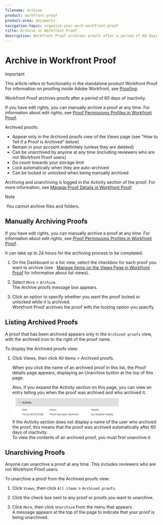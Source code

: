 ```yaml
---
filename: archive
product: workfront-proof
product-area: documents
navigation-topic: organize-your-work-workfront-proof
title: Archive in Workfront Proof
description: Workfront Proof archives proofs after a period of 60 days of inactivity.
---
```


# Archive in Workfront Proof

>[!IMPORTANT]
>
>This article refers to functionality in the standalone product Workfront Proof. For information on proofing inside Adobe Workfront, see [Proofing](../../../review-and-approve-work/proofing/proofing.md).

Workfront Proof archives proofs after a period of 60 days of inactivity.&nbsp;

If you have edit rights, you can manually archive a proof at any time. For information about edit rights, see [Proof Permissions Profiles in Workfront Proof](../../../workfront-proof/wp-acct-admin/account-settings/proof-perm-profiles-in-wp.md).

Archived proofs:

* Appear only in the Archived proofs view of the Views page (see "How to Tell if a Proof is Archived" below)
* Remain in your account indefinitely (unless they are deleted)
* Can be unarchived by anyone at any time&nbsp;(including reviewers who are not Workfront Proof users)
* Do count towards your storage limit
* Lock automatically when they are auto-archived
* Can be locked or unlocked when being manually archived

Archiving and unarchiving is logged in the Activity section of the proof. For more information, see [Manage Proof Details in Workfront Proof](../../../workfront-proof/wp-work-proofsfiles/manage-your-work/manage-proof-details.md).

>[!NOTE]
>
>&nbsp;You cannot archive files and folders.

## Manually Archiving Proofs

If you have edit rights, you can manually archive a proof at any time. For information about edit rights, see [Proof Permissions Profiles in Workfront Proof](../../../workfront-proof/wp-acct-admin/account-settings/proof-perm-profiles-in-wp.md).

It can take up to 24 hours for the archiving process to be completed.

1. On the Dashboard or a list view, select the checkbox for each proof you want to archive (see &nbsp; [Manage Items on the Views Page in Workfront Proof](../../../workfront-proof/wp-work-proofsfiles/manage-your-work/manage-items-on-views-page.md)&nbsp;for information about list views).  

1. Select `More` > `Archive`.  
   The Archive proofs message box appears.&nbsp;

1. Click an option to specify whether you want the proof locked or unlocked while it is archived.  
   Workfront Proof archives the proof with the locking option you specify.

## Listing Archived Proofs

A proof that has been archived appears only in the `Archived proofs` view, with the archived icon to the right of the proof name.

To display the Archived proofs view:

<ol> 
 <li value="1"> <p>Click <span class="bold">Views</span>, then click <span class="bold">All items</span> > <span class="bold">Archived proofs</span>.<br></p> <p>When you click the name of an archived proof in this list, the Proof details page appears, displaying an <span class="bold">Unarchive</span> button at the top of this page.<br></p> <p>Also, if you expand the <span class="bold">Activity</span> section on this page, you can view an entry telling you when the proof was archived and who archived it.<br><img src="assets/archived-proof-activity-expanded-350x77.png" alt="Archived_proof_Activity_expanded.png" style="width: 350;height: 77;"><br>If the <span class="bold">Activity</span> section does not display a name of the user who archived the proof, this means that the proof was archived automatically after 60 days of inactivity.<br>To view the contents of an archived proof, you must first unarchive it.&nbsp;</p> </li> 
</ol>

## Unarchiving Proofs

Anyone can unarchive a proof at any time. This includes reviewers who are not Workfront Proof users.

To unarchive a proof from the Archived proofs view:

1. Click `Views`, then click `All items` > `Archived proofs`.

1. Click the check box next to any proof or proofs you want to unarchive.
1. Click `More`, then click `Unarchive` from the menu that appears.  
   A message appears at the top of the page to indicate that your proof is being unarchived.

